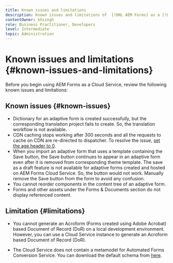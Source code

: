 ```yaml
---
title: Known issues and limitations
description: Known issues and limitations of  [!DNL AEM Forms] as a [!DNL Cloud Service] environment
contentOwner: khsingh
role: Business Practitioner, Developers
level: Intermediate
topic: Administration
---
```


# Known issues and limitations {#known-issues-and-limitations}

Before you begin using AEM Forms as a Cloud Service, review the following known issues and limitations:

## Known issues {#known-issues}

* Dictionary for an adaptive form is created successfully, but the corresponding translation project fails to create. So, the translation workflow is not available.
* CDN caching stops working after 300 seconds and all the requests to cache on CDN are re-directed to dispatcher. To resolve the issue, [set the age header to 0](troubleshooting-caching-performance.md#cdn-caching-stops-working-after-300-seconds).
* When you import an adaptive form that uses a template containing the Save button, the Save button continues to appear in an adaptive form even after it is removed from corresponding theme template. The save as a draft feature is not available for adaptive forms created and hosted on AEM Forms Cloud Service. So, the button would not work. Manually remove the Save button from the form to avoid any confusion.
* You cannot reorder components in the content tree of an adaptive form.
* Forms and other assets under the Forms & Documents section do not display referenced content.

## Limitation {#limitations}

* You cannot generate an Acroform (Forms created using Adobe Acrobat) based Document of Record (DoR) on a local development environment. However, you can use a Cloud Service instance to generate an Acroform based Document of Record (DoR).

* The Cloud Service does not contain a metamodel for Automated Forms Conversion Service. You can download the default schema from [here](https://experienceleague.adobe.com/docs/aem-forms-automated-conversion-service/assets/global.schema.json).

